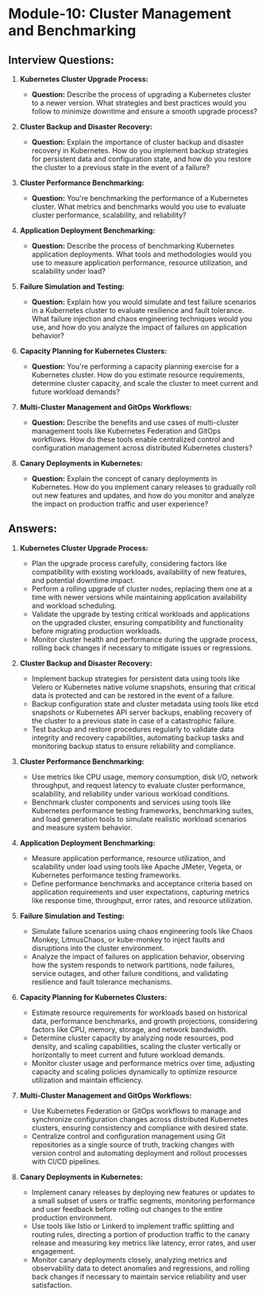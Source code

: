 # Module-10: Cluster Management and Benchmarking

## Interview Questions:

1. **Kubernetes Cluster Upgrade Process:**
   - **Question:** Describe the process of upgrading a Kubernetes cluster to a newer version. What strategies and best practices would you follow to minimize downtime and ensure a smooth upgrade process?

2. **Cluster Backup and Disaster Recovery:**
   - **Question:** Explain the importance of cluster backup and disaster recovery in Kubernetes. How do you implement backup strategies for persistent data and configuration state, and how do you restore the cluster to a previous state in the event of a failure?

3. **Cluster Performance Benchmarking:**
   - **Question:** You're benchmarking the performance of a Kubernetes cluster. What metrics and benchmarks would you use to evaluate cluster performance, scalability, and reliability?

4. **Application Deployment Benchmarking:**
   - **Question:** Describe the process of benchmarking Kubernetes application deployments. What tools and methodologies would you use to measure application performance, resource utilization, and scalability under load?

5. **Failure Simulation and Testing:**
   - **Question:** Explain how you would simulate and test failure scenarios in a Kubernetes cluster to evaluate resilience and fault tolerance. What failure injection and chaos engineering techniques would you use, and how do you analyze the impact of failures on application behavior?

6. **Capacity Planning for Kubernetes Clusters:**
   - **Question:** You're performing a capacity planning exercise for a Kubernetes cluster. How do you estimate resource requirements, determine cluster capacity, and scale the cluster to meet current and future workload demands?

7. **Multi-Cluster Management and GitOps Workflows:**
   - **Question:** Describe the benefits and use cases of multi-cluster management tools like Kubernetes Federation and GitOps workflows. How do these tools enable centralized control and configuration management across distributed Kubernetes clusters?

8. **Canary Deployments in Kubernetes:**
   - **Question:** Explain the concept of canary deployments in Kubernetes. How do you implement canary releases to gradually roll out new features and updates, and how do you monitor and analyze the impact on production traffic and user experience?

## Answers:

1. **Kubernetes Cluster Upgrade Process:**
   - Plan the upgrade process carefully, considering factors like compatibility with existing workloads, availability of new features, and potential downtime impact.
   - Perform a rolling upgrade of cluster nodes, replacing them one at a time with newer versions while maintaining application availability and workload scheduling.
   - Validate the upgrade by testing critical workloads and applications on the upgraded cluster, ensuring compatibility and functionality before migrating production workloads.
   - Monitor cluster health and performance during the upgrade process, rolling back changes if necessary to mitigate issues or regressions.

2. **Cluster Backup and Disaster Recovery:**
   - Implement backup strategies for persistent data using tools like Velero or Kubernetes native volume snapshots, ensuring that critical data is protected and can be restored in the event of a failure.
   - Backup configuration state and cluster metadata using tools like etcd snapshots or Kubernetes API server backups, enabling recovery of the cluster to a previous state in case of a catastrophic failure.
   - Test backup and restore procedures regularly to validate data integrity and recovery capabilities, automating backup tasks and monitoring backup status to ensure reliability and compliance.

3. **Cluster Performance Benchmarking:**
   - Use metrics like CPU usage, memory consumption, disk I/O, network throughput, and request latency to evaluate cluster performance, scalability, and reliability under various workload conditions.
   - Benchmark cluster components and services using tools like Kubernetes performance testing frameworks, benchmarking suites, and load generation tools to simulate realistic workload scenarios and measure system behavior.

4. **Application Deployment Benchmarking:**
   - Measure application performance, resource utilization, and scalability under load using tools like Apache JMeter, Vegeta, or Kubernetes performance testing frameworks.
   - Define performance benchmarks and acceptance criteria based on application requirements and user expectations, capturing metrics like response time, throughput, error rates, and resource utilization.

5. **Failure Simulation and Testing:**
   - Simulate failure scenarios using chaos engineering tools like Chaos Monkey, LitmusChaos, or kube-monkey to inject faults and disruptions into the cluster environment.
   - Analyze the impact of failures on application behavior, observing how the system responds to network partitions, node failures, service outages, and other failure conditions, and validating resilience and fault tolerance mechanisms.

6. **Capacity Planning for Kubernetes Clusters:**
   - Estimate resource requirements for workloads based on historical data, performance benchmarks, and growth projections, considering factors like CPU, memory, storage, and network bandwidth.
   - Determine cluster capacity by analyzing node resources, pod density, and scaling capabilities, scaling the cluster vertically or horizontally to meet current and future workload demands.
   - Monitor cluster usage and performance metrics over time, adjusting capacity and scaling policies dynamically to optimize resource utilization and maintain efficiency.

7. **Multi-Cluster Management and GitOps Workflows:**
   - Use Kubernetes Federation or GitOps workflows to manage and synchronize configuration changes across distributed Kubernetes clusters, ensuring consistency and compliance with desired state.
   - Centralize control and configuration management using Git repositories as a single source of truth, tracking changes with version control and automating deployment and rollout processes with CI/CD pipelines.

8. **Canary Deployments in Kubernetes:**
   - Implement canary releases by deploying new features or updates to a small subset of users or traffic segments, monitoring performance and user feedback before rolling out changes to the entire production environment.
   - Use tools like Istio or Linkerd to implement traffic splitting and routing rules, directing a portion of production traffic to the canary release and measuring key metrics like latency, error rates, and user engagement.
   - Monitor canary deployments closely, analyzing metrics and observability data to detect anomalies and regressions, and rolling back changes if necessary to maintain service reliability and user satisfaction.